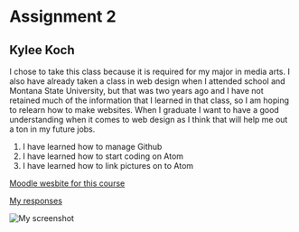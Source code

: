  # Assignment 2
 ## Kylee Koch

  I chose to take this class because it is required for my major in media arts.
  I also have already taken a class in web design when I attended school and Montana State University,
  but that was two years ago and I have not retained much of the information that I learned in that class,
  so I am hoping to relearn how to make websites.  When I graduate I want to have a good
  understanding when it comes to web design as I think that will help me out a ton in my future jobs.

 1. I have learned how to manage Github
 2. I have learned how to start coding on Atom
 3. I have learned how to link pictures on to Atom




 [Moodle wesbite for this course](https://moodle.umt.edu/course/view.php?id=26289#section-2)

 [My responses](./responses.txt)

 ![My screenshot](./images/assignment2img.png)
 
